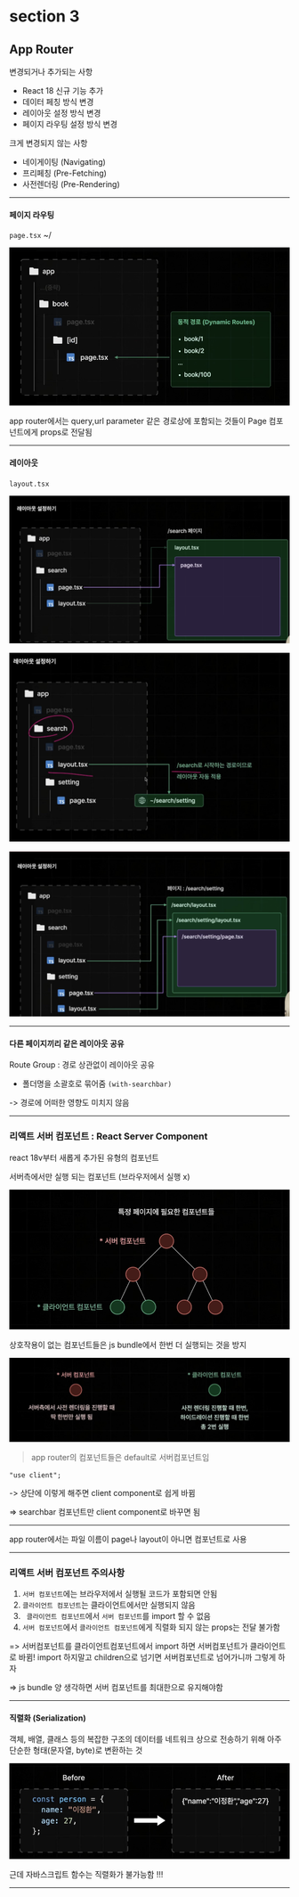 # section 3

## App Router

변경되거나 추가되는 사항

- React 18 신규 기능 추가
- 데이터 페칭 방식 변경
- 레이아웃 설정 방식 변경
- 페이지 라우팅 설정 방식 변경

크게 변경되지 않는 사항

- 네이게이팅 (Navigating)
- 프리페칭 (Pre-Fetching)
- 사전렌더링 (Pre-Rendering)

---

#### 페이지 라우팅

`page.tsx` ~/

![alt text](image.png)

app router에서는 query,url parameter 같은 경로상에 포함되는 것들이 Page 컴포넌트에게 props로 전달됨

---

#### 레이아웃

`layout.tsx`

![alt text](image-1.png)

![alt text](image-2.png)

![alt text](image-3.png)

---

#### 다른 페이지끼리 같은 레이아웃 공유

Route Group : 경로 상관없이 레이아웃 공유

- 폴더명을 소괄호로 묶어줌 `(with-searchbar)`

-> 경로에 어떠한 영향도 미치지 않음

---

### 리액트 서버 컴포넌트 : React Server Component

react 18v부터 새롭게 추가된 유형의 컴포넌트

서버측에서만 실행 되는 컴포넌트 (브라우저에서 실행 x)

![alt text](image-4.png)

상호작용이 없는 컴포넌트들은 js bundle에서 한번 더 실행되는 것을 방지

![alt text](image-5.png)

> app router의 컴포넌트들은 default로 서버컴포넌트임

```
"use client";
```

-> 상단에 이렇게 해주면 client component로 쉽게 바뀜

=> searchbar 컴포넌트만 client component로 바꾸면 됨

---

app router에서는 파일 이름이 page나 layout이 아니면 컴포넌트로 사용

---

### 리액트 서버 컴포넌트 주의사항

1. `서버 컴포넌트`에는 브라우저에서 실행될 코드가 포함되면 안됨
2. `클라이언트 컴포넌트`는 클라이언트에서만 실행되지 않음
3. ` 클라이언트 컴포넌트`에서 `서버 컴포넌트`를 import 할 수 없음
4. `서버 컴포넌트`에서 `클라이언트 컴포넌트`에게 직렬화 되지 않는 props는 전달 불가함

=> 서버컴포넌트를 클라이언트컴포넌트에서 import 하면 서버컴포넌트가 클라이언트로 바뀜! import 하지말고 children으로 넘기면 서버컴포넌트로 넘어가니까 그렇게 하자

=> js bundle 양 생각하면 서버 컴포넌트를 최대한으로 유지해야함

---

#### 직렬화 (Serialization)

객체, 배열, 클래스 등의 복잡한 구조의 데이터를 네트워크 상으로 전송하기 위해 아주 단순한 형태(문자열, byte)로 변환하는 것

![alt text](image-6.png)

근데 자바스크립트 함수는 직렬화가 불가능함 !!!

---
